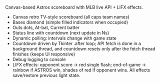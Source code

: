 Canvas-based Astros scoreboard with MLB live API + LIFX effects.

- Canvas retro TV-style scoreboard (all caps team names)
- Bases diamond (simple filled indicators when occupied)
- Outs dots, At-bat, Current batter
- Status line with countdown (next update in Ns)
- Dynamic polling: intervals change with game state
- Countdown driven by Tkinter .after loop; API fetch is done in a background thread,
  and countdown resets only after the fetch thread finishes (keeps UI responsive)
- Debug logging to console
- LIFX effects: opponent score -> red single flash; end-of-game -> rainbow if ASTROS win,
  shades of red if opponent wins. All effects save/restore previous light state.
